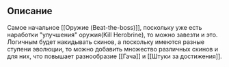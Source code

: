 ## Описание
Самое начальное [[Оружие (Beat-the-boss)]], поскольку уже есть наработки "улучшения" оружия(Kill Herobrine), то можно завезти и это. Логичным будет накидывать скинов, а поскольку имеются разные ступени эволюции, то можно добавить множество различных скинов и для них, что повышает разнообразие [[Гача]] и [[Штуки за достижения]].